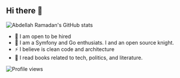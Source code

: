 ## Hi there 👋
![Abdellah Ramadan's GitHub stats](https://github-readme-stats.vercel.app/api?username=abdellahrk&show_icons=true)

- 👷 I am open to be hired
- 🔭 I am a Symfony and Go enthusiats. I and an open source knight.
- ⚡ I believe is clean code and architecture
- 🌱 I read books related to tech, politics, and literature.
<!--
**abdellahrk/abdellahrk** is a ✨ _special_ ✨ repository because its `README.md` (this file) appears on your GitHub profile.

Here are some ideas to get you started:

- 🔭 I’m currently working on ...
- 🌱 I’m currently learning ...
- 👯 I’m looking to collaborate on ...
- 🤔 I’m looking for help with ...
- 💬 Ask me about ...
- 📫 How to reach me: ...
- 😄 Pronouns: ...
- ⚡ Fun fact: ...
-->
![Profile views](https://komarev.com/ghpvc/?username=yourusername&style=flat-square)

